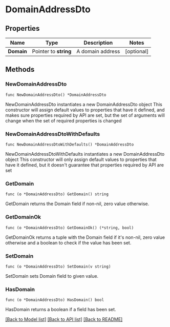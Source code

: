 # DomainAddressDto

## Properties

Name | Type | Description | Notes
------------ | ------------- | ------------- | -------------
**Domain** | Pointer to **string** | A domain address | [optional] 

## Methods

### NewDomainAddressDto

`func NewDomainAddressDto() *DomainAddressDto`

NewDomainAddressDto instantiates a new DomainAddressDto object
This constructor will assign default values to properties that have it defined,
and makes sure properties required by API are set, but the set of arguments
will change when the set of required properties is changed

### NewDomainAddressDtoWithDefaults

`func NewDomainAddressDtoWithDefaults() *DomainAddressDto`

NewDomainAddressDtoWithDefaults instantiates a new DomainAddressDto object
This constructor will only assign default values to properties that have it defined,
but it doesn't guarantee that properties required by API are set

### GetDomain

`func (o *DomainAddressDto) GetDomain() string`

GetDomain returns the Domain field if non-nil, zero value otherwise.

### GetDomainOk

`func (o *DomainAddressDto) GetDomainOk() (*string, bool)`

GetDomainOk returns a tuple with the Domain field if it's non-nil, zero value otherwise
and a boolean to check if the value has been set.

### SetDomain

`func (o *DomainAddressDto) SetDomain(v string)`

SetDomain sets Domain field to given value.

### HasDomain

`func (o *DomainAddressDto) HasDomain() bool`

HasDomain returns a boolean if a field has been set.


[[Back to Model list]](../README.md#documentation-for-models) [[Back to API list]](../README.md#documentation-for-api-endpoints) [[Back to README]](../README.md)


